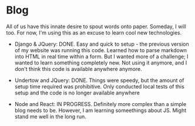 # Blog

All of us have this innate desire to spout words onto paper. Someday, I will too. For now, I'm using this as an excuse to learn cool new technologies.

- Django & JQuery: DONE. Easy and quick to setup - the previous version of my website was running this code. Learned how to parse markdown into HTML in real time within a form. But I wanted more of a challenge; I wanted to learn something completely new. Not using it anymore, and I don't think this code is available anywhere anymore.

- Undertow and JQuery: DONE. Things were speedy, but the amount of setup time required was prohibitive. Only conducted local tests of this setup and the code is no longer available anywhere

- Node and React: IN PROGRESS. Definitely more complex than a simple blog needs to be. However, I am learning someethings about JS. Might stand me well in the long run.

